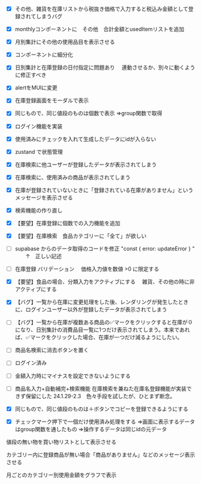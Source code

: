 - [x] その他、雑貨を在庫リストから税抜き価格で入力すると税込み金額として登録されてしまうバグ

- [x] monthlyコンポーネントに　その他　合計金額とusedItemリストを追加

- [x] 月別集計にその他の使用品目を表示させる

- [x] コンポーネントに細分化

- [x] 日別集計と在庫登録の日付指定に問題あり
　連動させるか、別々に動くように修正すべき

- [x] alertをMUIに変更

- [x] 在庫登録画面をモーダルで表示

- [x] 同じもので、同じ値段のものは個数で表示
⇒group関数で取得

- [x] ログイン機能を実装

- [x] 使用済みにチェックを入れて生成したデータにidが入らない

- [x] zustand で状態管理

- [x] 在庫検索に他ユーザーが登録したデータが表示されてしまう

- [x] 在庫検索に、使用済みの商品が表示されてしまう

- [x] 在庫が登録されていないときに「登録されている在庫がありません」というメッセージを表示させる

- [x] 検索機能の作り直し

- [x] 【要望】在庫登録に個数での入力機能を追加

- [x] 【要望】在庫検索　食品カテゴリーに「全て」が欲しい

- [ ] supabase からのデータ取得のコードを修正
      "const { error: updateError } "
                       　　↑　正しい記述

- [ ] 在庫登録 バリデーション
　価格入力値を数値 >0 に限定する

- [x] 【要望】食品の場合、分類入力をアクティブにする
　雑貨、その他の時に非アクティブにする

- [x] 【バグ】一覧から在庫に変更処理をした後、レンダリングが発生したときに、ログインユーザー以外が登録したデータが表示されてしまう

- [ ] 【バグ】一覧から在庫が複数ある商品の✅マークをクリックすると在庫が０になり、日別集計の消費品目一覧に1つだけ表示されてしまう。本来であれば、✅マークをクリックした場合、在庫が一つだけ減るようにしたい。

- [ ] 商品名検索に消去ボタンを置く

- [ ] ログイン済み

- [ ] 金額入力時にマイナスを設定できないようにする

- [ ] 商品名入力+自動補完+検索機能
  在庫検索を兼ねた在庫名登録機能が実装できず保留にした
  24.1.29-2.3　色々手段を試したが、ひとまず断念。

- [x] 同じもので、同じ値段のものは＋ボタンでコピーを登録できるようにする

- [x] チェックマーク押下で一個だけ使用済み処理をする
⇒画面に表示するデータはgroup関数を通したもの
⇒操作するデータは同じidの元データ


値段の無い物を買い物リストとして表示させる

カテゴリー内に登録商品が無い場合「商品がありません」などのメッセージ表示させる

月ごとのカテゴリー別使用金額をグラフで表示
